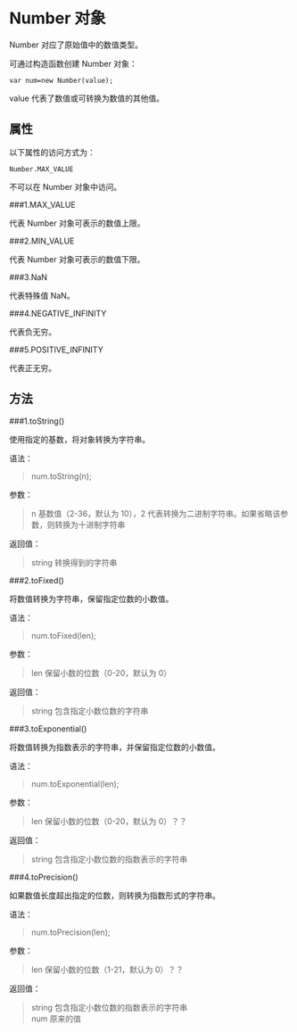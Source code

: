 Number 对象
=========

Number 对应了原始值中的数值类型。

可通过构造函数创建 Number 对象：

	var num=new Number(value);

value 代表了数值或可转换为数值的其他值。

属性
----

以下属性的访问方式为：

	Number.MAX_VALUE

不可以在 Number 对象中访问。

###1.MAX_VALUE

代表 Number 对象可表示的数值上限。

###2.MIN_VALUE

代表 Number 对象可表示的数值下限。

###3.NaN

代表特殊值 NaN。

###4.NEGATIVE_INFINITY

代表负无穷。

###5.POSITIVE_INFINITY

代表正无穷。

方法
----

###1.toString()

使用指定的基数，将对象转换为字符串。

语法：
>num.toString(n);

参数：
>n 基数值（2-36，默认为 10），2 代表转换为二进制字符串。如果省略该参数，则转换为十进制字符串

返回值：
>string 转换得到的字符串

###2.toFixed()

将数值转换为字符串，保留指定位数的小数值。

语法：
>num.toFixed(len);

参数：
>len 保留小数的位数（0-20，默认为 0）

返回值：
>string 包含指定小数位数的字符串

###3.toExponential()

将数值转换为指数表示的字符串，并保留指定位数的小数值。

语法：
>num.toExponential(len);

参数：
>len 保留小数的位数（0-20，默认为 0）？？

返回值：
>string 包含指定小数位数的指数表示的字符串

###4.toPrecision()

如果数值长度超出指定的位数，则转换为指数形式的字符串。

语法：
>num.toPrecision(len);

参数：
>len 保留小数的位数（1-21，默认为 0）？？

返回值：
>string 包含指定小数位数的指数表示的字符串  
>num 原来的值